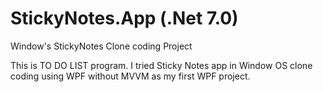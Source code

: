 # StickyNotes.App (.Net 7.0)
Window's StickyNotes Clone coding Project

This is TO DO LIST program. I tried Sticky Notes app in Window OS clone coding using WPF without MVVM as my first WPF project.

